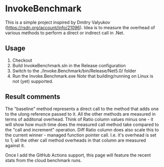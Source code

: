 # InvokeBenchmark
This is a simple project inspired by Dmitry Valyukov (https://rsdn.org/account/info/21096).
Idea is to measure the overhead of various methods to perform a direct or indirect call in .Net.

## Usage
1. Checkout
2. Build InvokeBenchmark.sln in the Release configuration
3. Switch to the ./Invoke.Benchmark/bin/Release/Net5.0/ folder
4. Run the Invoke.Benchmark.exe 
*Note* that building/running on Linux is not (yet) supported.
## Result comments 
The "baseline" method represents a direct call to the method that adds one to the ulong reference passed to it.
All the other methods are measured in terms of additonal overhead. Think of Ratio column values minus one - it will show how much time does the measured call method take compared to the "call and increment" operation. 
Diff Ratio column does also scale this to the current winner - managed function pointer call. I.e. it's overhead is set to 1; all the other call method overheads in that column are measured against it.

Once I add the GitHub Actions support, this page will feature the recent stats from the cloud benchmark runs.
